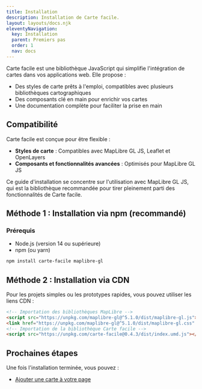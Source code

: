 ```yaml
---
title: Installation
description: Installation de Carte facile.
layout: layouts/docs.njk
eleventyNavigation:
  key: Installation
  parent: Premiers pas
  order: 1
  nav: docs 
---
```


Carte facile est une bibliothèque JavaScript qui simplifie l'intégration de cartes dans vos applications web. Elle propose :

- Des styles de carte prêts à l'emploi, compatibles avec plusieurs bibliothèques cartographiques
- Des composants clé en main pour enrichir vos cartes
- Une documentation complète pour faciliter la prise en main

## Compatibilité

Carte facile est conçue pour être flexible :

- **Styles de carte** : Compatibles avec MapLibre GL JS, Leaflet et OpenLayers
- **Composants et fonctionnalités avancées** : Optimisés pour MapLibre GL JS

Ce guide d'installation se concentre sur l'utilisation avec MapLibre GL JS, qui est la bibliothèque recommandée pour tirer pleinement parti des fonctionnalités de Carte facile.

## Méthode 1 : Installation via npm (recommandé)

### Prérequis
- Node.js (version 14 ou supérieure)
- npm (ou yarn)

```bash
npm install carte-facile maplibre-gl
```

## Méthode 2 : Installation via CDN

Pour les projets simples ou les prototypes rapides, vous pouvez utiliser les liens CDN :

```html
<!-- Importation des bibliothèques MapLibre -->
<script src="https://unpkg.com/maplibre-gl@^5.1.0/dist/maplibre-gl.js"></script>
<link href="https://unpkg.com/maplibre-gl@^5.1.0/dist/maplibre-gl.css" rel="stylesheet" />
<!-- Importation de la bibliothèque Carte facile -->
<script src="https://unpkg.com/carte-facile@0.4.3/dist/index.umd.js"></script>
```

## Prochaines étapes

Une fois l'installation terminée, vous pouvez :
- [Ajouter une carte à votre page](/documentation/premiers-pas/ajouter-une-carte)